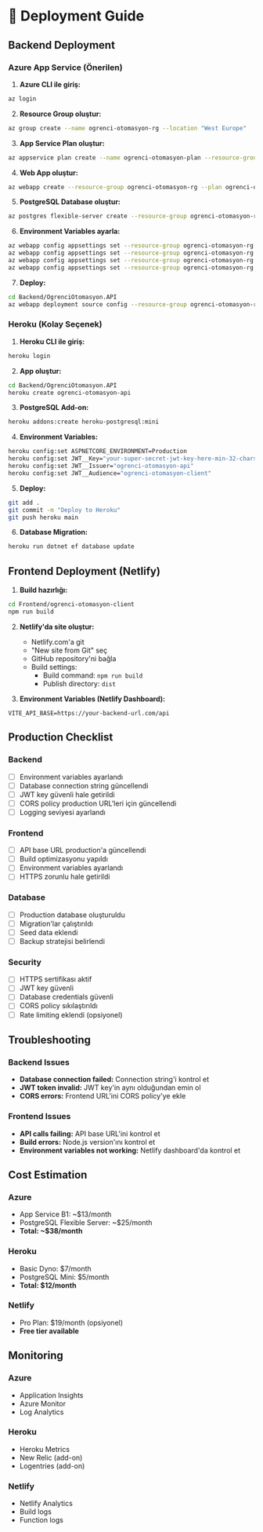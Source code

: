 # 🚀 Deployment Guide

## Backend Deployment

### Azure App Service (Önerilen)

1. **Azure CLI ile giriş:**
```bash
az login
```

2. **Resource Group oluştur:**
```bash
az group create --name ogrenci-otomasyon-rg --location "West Europe"
```

3. **App Service Plan oluştur:**
```bash
az appservice plan create --name ogrenci-otomasyon-plan --resource-group ogrenci-otomasyon-rg --sku B1 --is-linux
```

4. **Web App oluştur:**
```bash
az webapp create --resource-group ogrenci-otomasyon-rg --plan ogrenci-otomasyon-plan --name ogrenci-otomasyon-api --runtime "DOTNET|9.0"
```

5. **PostgreSQL Database oluştur:**
```bash
az postgres flexible-server create --resource-group ogrenci-otomasyon-rg --name ogrenci-otomasyon-db --admin-user adminuser --admin-password AdminPass123! --sku-name Standard_B1ms --tier Burstable --public-access 0.0.0.0
```

6. **Environment Variables ayarla:**
```bash
az webapp config appsettings set --resource-group ogrenci-otomasyon-rg --name ogrenci-otomasyon-api --settings ASPNETCORE_ENVIRONMENT=Production
az webapp config appsettings set --resource-group ogrenci-otomasyon-rg --name ogrenci-otomasyon-api --settings JWT__Key="your-super-secret-jwt-key-here-min-32-chars"
az webapp config appsettings set --resource-group ogrenci-otomasyon-rg --name ogrenci-otomasyon-api --settings JWT__Issuer="ogrenci-otomasyon-api"
az webapp config appsettings set --resource-group ogrenci-otomasyon-rg --name ogrenci-otomasyon-api --settings JWT__Audience="ogrenci-otomasyon-client"
```

7. **Deploy:**
```bash
cd Backend/OgrenciOtomasyon.API
az webapp deployment source config --resource-group ogrenci-otomasyon-rg --name ogrenci-otomasyon-api --repo-url https://github.com/yourusername/ogrenci-otomasyon-sistemi --branch main --manual-integration
```

### Heroku (Kolay Seçenek)

1. **Heroku CLI ile giriş:**
```bash
heroku login
```

2. **App oluştur:**
```bash
cd Backend/OgrenciOtomasyon.API
heroku create ogrenci-otomasyon-api
```

3. **PostgreSQL Add-on:**
```bash
heroku addons:create heroku-postgresql:mini
```

4. **Environment Variables:**
```bash
heroku config:set ASPNETCORE_ENVIRONMENT=Production
heroku config:set JWT__Key="your-super-secret-jwt-key-here-min-32-chars"
heroku config:set JWT__Issuer="ogrenci-otomasyon-api"
heroku config:set JWT__Audience="ogrenci-otomasyon-client"
```

5. **Deploy:**
```bash
git add .
git commit -m "Deploy to Heroku"
git push heroku main
```

6. **Database Migration:**
```bash
heroku run dotnet ef database update
```

## Frontend Deployment (Netlify)

1. **Build hazırlığı:**
```bash
cd Frontend/ogrenci-otomasyon-client
npm run build
```

2. **Netlify'da site oluştur:**
   - Netlify.com'a git
   - "New site from Git" seç
   - GitHub repository'ni bağla
   - Build settings:
     - Build command: `npm run build`
     - Publish directory: `dist`

3. **Environment Variables (Netlify Dashboard):**
```
VITE_API_BASE=https://your-backend-url.com/api
```

## Production Checklist

### Backend
- [ ] Environment variables ayarlandı
- [ ] Database connection string güncellendi
- [ ] JWT key güvenli hale getirildi
- [ ] CORS policy production URL'leri için güncellendi
- [ ] Logging seviyesi ayarlandı

### Frontend
- [ ] API base URL production'a güncellendi
- [ ] Build optimizasyonu yapıldı
- [ ] Environment variables ayarlandı
- [ ] HTTPS zorunlu hale getirildi

### Database
- [ ] Production database oluşturuldu
- [ ] Migration'lar çalıştırıldı
- [ ] Seed data eklendi
- [ ] Backup stratejisi belirlendi

### Security
- [ ] HTTPS sertifikası aktif
- [ ] JWT key güvenli
- [ ] Database credentials güvenli
- [ ] CORS policy sıkılaştırıldı
- [ ] Rate limiting eklendi (opsiyonel)

## Troubleshooting

### Backend Issues
- **Database connection failed:** Connection string'i kontrol et
- **JWT token invalid:** JWT key'in aynı olduğundan emin ol
- **CORS errors:** Frontend URL'ini CORS policy'ye ekle

### Frontend Issues
- **API calls failing:** API base URL'ini kontrol et
- **Build errors:** Node.js version'ını kontrol et
- **Environment variables not working:** Netlify dashboard'da kontrol et

## Cost Estimation

### Azure
- App Service B1: ~$13/month
- PostgreSQL Flexible Server: ~$25/month
- **Total: ~$38/month**

### Heroku
- Basic Dyno: $7/month
- PostgreSQL Mini: $5/month
- **Total: $12/month**

### Netlify
- Pro Plan: $19/month (opsiyonel)
- **Free tier available**

## Monitoring

### Azure
- Application Insights
- Azure Monitor
- Log Analytics

### Heroku
- Heroku Metrics
- New Relic (add-on)
- Logentries (add-on)

### Netlify
- Netlify Analytics
- Build logs
- Function logs
